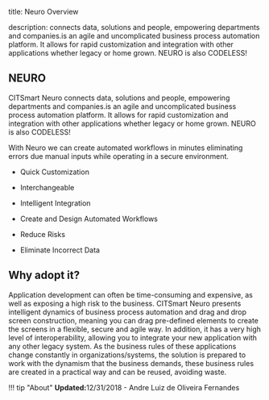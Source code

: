 title: Neuro Overview

description: connects data, solutions and people, empowering departments and
companies.is an agile and uncomplicated business process automation platform. It
allows for rapid customization and integration with other applications whether
legacy or home grown. NEURO is also CODELESS!

NEURO 
------

CITSmart Neuro connects data, solutions and people, empowering departments and
companies.is an agile and uncomplicated business process automation platform. It
allows for rapid customization and integration with other applications whether
legacy or home grown. NEURO is also CODELESS!

With Neuro we can create automated workflows in minutes eliminating errors due
manual inputs while operating in a secure environment.

-   Quick Customization

-   Interchangeable

-   Intelligent Integration

-   Create and Design Automated Workflows

-   Reduce Risks

-   Eliminate Incorrect Data

Why adopt it? 
--------------

Application development can often be time-consuming and expensive, as well as
exposing a high risk to the business. CITSmart Neuro presents intelligent
dynamics of business process automation and drag and drop screen construction,
meaning you can drag pre-defined elements to create the screens in a flexible,
secure and agile way. In addition, it has a very high level of interoperability,
allowing you to integrate your new application with any other legacy system. As
the business rules of these applications change constantly in
organizations/systems, the solution is prepared to work with the dynamism that
the business demands, these business rules are created in a practical way and
can be reused, avoiding waste.

!!! tip "About"
    <b>Updated:</b>12/31/2018 - Andre Luiz de Oliveira Fernandes
